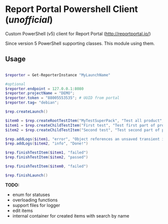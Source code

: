 # Report Portal Powershell Client (*unofficial*)
Custom PowerShell (v5) client for Report Portal (http://reportportal.io/)

Since version 5 PowerShell supporting classes. This module using them.

## Usage

```powershell

$reporter = Get-ReporterInstance "MyLaunchName"

#optional
$reporter.endpoint = 127.0.0.1:8080
$reporter.projectName = "DEMO";
$reporter.token = "88005553535"; # UUID from portal
$reporter.tag= "debian";

$rep.createLaunch()

$item0 = $rep.createRootTestItem("MyTestSuperPack", "Test all product", "SUITE")
$item1 = $rep.createChildTestItem("First test", "Test first part of product", "TEST")
$item2 = $rep.createChildTestItem("Second test", "Test second part of product", "TEST")

$rep.addLogs($item1, "error", "Object references an unsaved transient instance")
$rep.addLogs($item2, "info", "Done!")

$rep.finishTestItem($item1, "failed")
$rep.finishTestItem($item2, "passed")

$rep.finishTestItem($item0, "failed")

$rep.finishLaunch()
```

**TODO:**
* enum for statuses
* overloading functions
* support files for logger
* edit items
* internal container for created items with search by name
